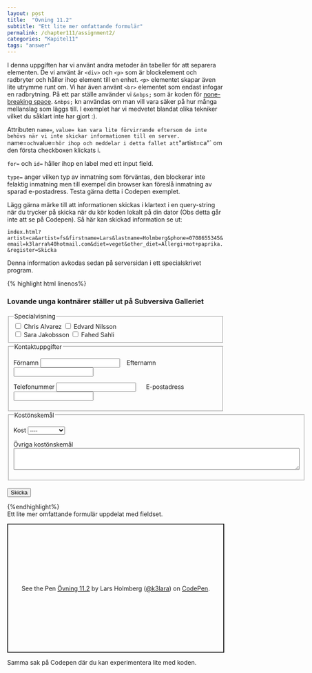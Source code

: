 ```yaml
---
layout: post
title:  "Övning 11.2"
subtitle: "Ett lite mer omfattande formulär"
permalink: /chapter111/assignment2/
categories: "Kapitel11"
tags: "answer"
---
```

I denna uppgiften har vi använt andra metoder än tabeller för att separera elementen. De vi använt är `<div>` och `<p>` som är blockelement och radbryter och håller ihop element till en enhet. `<p>` elementet skapar även lite utrymme runt om. Vi har även använt `<br>` elementet som endast infogar en radbrytning. På ett par ställe använder vi `&nbps;` som är koden för <a href="https://en.wikipedia.org/wiki/Non-breaking_space" target="_blank">none-breaking space</a>. `&nbps;` kn användas om man vill vara säker på hur många mellanslag som läggs till. I exemplet har vi medvetet blandat olika tekniker vilket du såklart inte har gjort :).

Attributen `name=`, `value= kan vara lite förvirrande eftersom de inte behövs när vi inte skickar informationen till en server. `name=` och `value=` hör ihop och meddelar i detta fallet att `"artist=ca"` om den första checkboxen klickats i.

`for=` och `id=` håller ihop en label med ett input field.

`type=` anger vilken typ av inmatning som förväntas, den blockerar inte felaktig inmatning men till exempel din browser kan föreslå inmatning av sparad e-postadress. Testa gärna detta i Codepen exemplet.

Lägg gärna märke till att informationen skickas i klartext i en query-string när du trycker på skicka när du kör koden lokalt på din dator (Obs detta går inte att se på Codepen). Så här kan skickad information se ut:

 `index.html?artist=ca&artist=fs&firstname=Lars&lastname=Holmberg&phone=0708655345&email=k3larra%40hotmail.com&diet=veget&other_diet=Allergi+mot+paprika.&register=Skicka`

Denna information avkodas sedan på serversidan i ett specialskrivet program.

{% highlight html linenos%}
<!DOCTYPE html>
<html lang="sv">
  <head>
    <meta charset="utf-8">
    <meta name="description" content="Beskrivning">
    <meta name="author" content="Montathar Faraon">
    <title>Template</title>
  </head>
  <body>
    <h3>Lovande unga kontnärer ställer ut på Subversiva Galleriet</h3>
    <form method="get">
      <fieldset>
        <legend>Specialvisning</legend>
        <div>
          <input type="checkbox" name="artist" value="ca" id="ca">
          <label for="ca">Chris Alvarez
          </label >
          <input type="checkbox" name="artist" value="en" id="en">
          <label for="en">Edvard Nilsson</label >
        </div>
        <div>
          <input type="checkbox" name="artist" value="sj" id="sj">
          <label for="sj">Sara Jakobsson</label >
          <input type="checkbox" name="artist" value="fs" id="fs">
          <label for="fs">Fahed Sahli</label >
        </div>
      </fieldset>
      <fieldset>
        <legend>Kontaktuppgifter</legend>
        <p>
          <label for="firstname">Förnamn</label>
          <input id="firstname" name="firstname" type="text">
          &nbsp;&nbsp;
          <label for="lastname">Efternamn</label>
          <input id="lastname" name="lastname" type="text">
        </p>
        <p>
          <label for="phone">Telefonummer</label>
          <input id="phone" name="phone" type="tel">
          &nbsp;&nbsp;&nbsp;&nbsp;
          <label for="email">E-postadress</label>
          <input id="email" name="email" type="email">
        </p>
      </fieldset>
      <fieldset>
        <legend>Kostönskemål</legend>
        <p>
          <label for="diet">Kost</label >
          <select id="diet" name="diet">
            <option value="no">----</option >
            <option value="veget">Vegetarian</option >
            <option value="vegan">Vegansk</option>
          </select>
        </p>
        <p>
          <label for="other_diet">Övriga kostönskemål</label>
          <br>
          <textarea id="other_diet" rows="3" cols="80" name="other_diet"></textarea >
        </p>
      </fieldset>
      <br>
      <input type="submit" name="register" value="Skicka">
    </form>
  </html>
{%endhighlight%}
<figcaption>Ett lite mer omfattande formulär uppdelat med fieldset.</figcaption>

  <p class="codepen" data-height="300" data-theme-id="28514" data-default-tab="html,result" data-user="k3lara" data-slug-hash="jOPwmZo" style="height: 300px; box-sizing: border-box; display: flex; align-items: center; justify-content: center; border: 2px solid; margin: 1em 0; padding: 1em;" data-pen-title="Övning 11.2">
    <span>See the Pen <a href="https://codepen.io/k3lara/pen/jOPwmZo">
    Övning 11.2</a> by Lars Holmberg (<a href="https://codepen.io/k3lara">@k3lara</a>)
    on <a href="https://codepen.io">CodePen</a>.</span>
  </p>
  <script async src="https://static.codepen.io/assets/embed/ei.js"></script>
  <figcaption>Samma sak på Codepen där du kan experimentera lite med koden.</figcaption>
